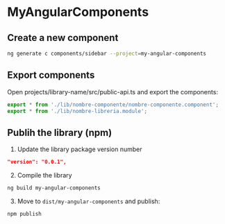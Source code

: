 # MyAngularComponents

## Create a new component

```bash
ng generate c components/sidebar --project=my-angular-components
```

## Export components

Open projects/library-name/src/public-api.ts and export the components:

```ts
export * from './lib/nombre-componente/nombre-componente.component';
export * from './lib/nombre-libreria.module';
```

## Publih the library (npm)

1. Update the library package version number

```json
"version": "0.0.1",
```

2. Compile the library 

```bash 
ng build my-angular-components
```

3. Move to `dist/my-angular-components` and publish:

```bash
npm publish
```